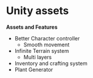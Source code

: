 # Unity assets

**Assets and Features**

- Better Character controller
  - Smooth movement
- Infinite Terrain system
  - Multi layers
- Inventory and crafting system
- Plant Generator
